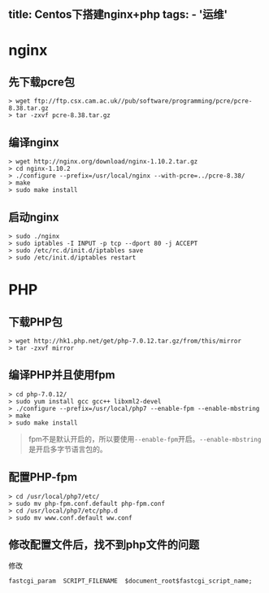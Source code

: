 title: Centos下搭建nginx+php
tags:
    - '运维'
-----

# nginx

## 先下载pcre包

```
> wget ftp://ftp.csx.cam.ac.uk//pub/software/programming/pcre/pcre-8.38.tar.gz
> tar -zxvf pcre-8.38.tar.gz
```

## 编译nginx
```
> wget http://nginx.org/download/nginx-1.10.2.tar.gz
> cd nginx-1.10.2
> ./configure --prefix=/usr/local/nginx --with-pcre=../pcre-8.38/
> make
> sudo make install
```

## 启动nginx

```
> sudo ./nginx
> sudo iptables -I INPUT -p tcp --dport 80 -j ACCEPT
> sudo /etc/rc.d/init.d/iptables save
> sudo /etc/init.d/iptables restart
```

# PHP

## 下载PHP包
```
> wget http://hk1.php.net/get/php-7.0.12.tar.gz/from/this/mirror
> tar -zxvf mirror
```

## 编译PHP并且使用fpm
```
> cd php-7.0.12/
> sudo yum install gcc gcc++ libxml2-devel
> ./configure --prefix=/usr/local/php7 --enable-fpm --enable-mbstring
> make
> sudo make install
```

> fpm不是默认开启的，所以要使用`--enable-fpm`开启。`--enable-mbstring`是开启多字节语言包的。

## 配置PHP-fpm
```
> cd /usr/local/php7/etc/
> sudo mv php-fpm.conf.default php-fpm.conf
> cd /usr/local/php7/etc/php.d
> sudo mv www.conf.default ww.conf
```

## 修改配置文件后，找不到php文件的问题

修改
```
fastcgi_param  SCRIPT_FILENAME  $document_root$fastcgi_script_name;
```
